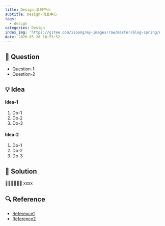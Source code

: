 ```yaml
---
title: Design-消息中心
subtitle: Design-消息中心
tags:
  - design
categories: Design
index_img: 'https://gitee.com/ispong/my-images/raw/master/blog-spring/design/design.png'
date: 2020-05-28 10:53:52
---
```

## 🙋 Question

- Question-1
- Question-2

## 💡 Idea

#### Idea-1

1. Do-1
2. Do-2
3. Do-3

#### Idea-2

1. Do-1
2. Do-2
3. Do-3

## 📝 Solution

🏳️‍🌈🏳️‍🌈🏳️‍🌈 xxxx

## 🔍 Reference

- [Reference1](http://localhost:8080)
- [Reference2](http://localhost:8080)